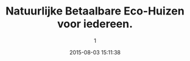 ---
index: 61
title: "Natuurlijke Betaalbare Eco-Huizen voor iedereen."
subtitle: ""
author: 1
date: "2015-08-03 15:11:38"
date_gmt: "2015-08-03 13:11:38"
excerpt: ""
content: "<p>Het leven in een gewoon modern huis maakt je ziek. Een gemiddeld huis in Amerika heeft minimaal 10.000 verschillende gifstoffen verwerkt in de constructiematerialen, tot het meubilair en de gebruiksvoorwerpen die we dagelijks gebruiken.</p>\r\n\r\n<p>Het is daarom onmogelijk om in eeuwigheid te leven als we ons niet ontdoen van al deze gifstoffen, door terug te gaan naar het onvermijdelijke: Het bouwen met Natuurlijke Materialen. Vroeger leefde we niet anders, maar in onze moderne tijd, met al onze kennis en vaardigheden, zijn we dat vergeten.</p>\r\n\r\n<p>De tijd is gekomen dat iedereen zijn eigen huis krijgt op deze aarde.</p>\r\n\r\n<p><strong>Eco-Huizen van Klei en Stro Playlist</strong> - <a href=\"http://youtube.com/\" title=\"Youtube\">youtube.com</a></p>"
status: "publish"
comment_status: "open"
name: "natuurlijke-betaalbare-eco-huizen-voor-iedereen"
modified: "2015-08-29 20:55:19"
modified_gmt: "2015-08-29 18:55:19"
content_filtered: ""
poid:st_parent: 53
guid: "//www.artkidsfoundation.org/?page_id=61"
type: "page"
comment_count: 0
categories: []
tags: []
---